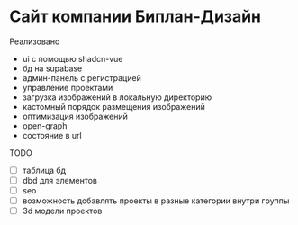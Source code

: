 # Сайт компании Биплан-Дизайн

Реализовано
- ui с помощью shadcn-vue
- бд на supabase
- админ-панель с регистрацией
- управление проектами
- загрузка изображений в локальную директорию
- кастомный порядок размещения изображений
- оптимизация изображений
- open-graph
- состояние в url

TODO
- [ ] таблица бд
- [ ] dbd для элементов
- [ ] seo
- [ ] возможность добавлять проекты в разные категории внутри группы
- [ ] 3d модели проектов
